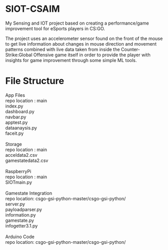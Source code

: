# SIOT-CSAIM

My Sensing and IOT project based on creating a performance/game improvement tool for eSports players in CS:GO.

The project uses an accelerometer sensor found on the front of the mouse to get live information about changes in mouse direction and movement patterns combined with live data taken from inside the Counter-Strike:Global Offensive game itself in order to provide the player with insights for game improvement through some simple ML tools.

# File Structure

App Files <br />
repo location : main <br />
index.py <br />
  dashboard.py <br />
  navbar.py <br />
  apptest.py <br />
  dataanaysis.py <br />
  faceit.py <br />
<br />
Storage <br />
repo location : main <br />
acceldata2.csv <br />
gamestatedata2.csv <br />
<br />
RaspberryPi <br />
repo location : main <br />
SIOTmain.py <br />
<br />
Gamestate Integration <br />
repo location: csgo-gsi-python-master/csgo-gsi-python/ <br />
server.py <br />
payloadparser.py <br />
information.py <br />
gamestate.py <br />
infogetter3.1.py <br />
<br />
Arduino Code <br />
repo location: csgo-gsi-python-master/csgo-gsi-python/ <br />


 

